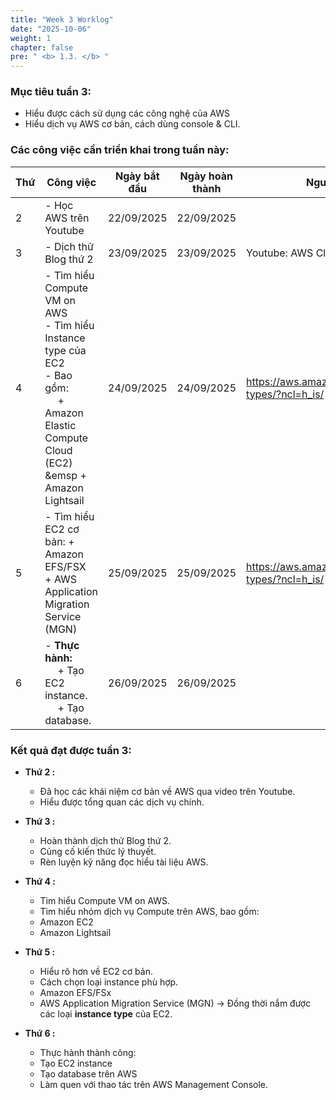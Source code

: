 ```yaml
---
title: "Week 3 Worklog"
date: "2025-10-06"
weight: 1
chapter: false
pre: " <b> 1.3. </b> "
---
```


### Mục tiêu tuần 3:

* Hiểu được cách sử dụng các công nghệ của AWS
* Hiểu dịch vụ AWS cơ bản, cách dùng console & CLI.

### Các công việc cần triển khai trong tuần này:
| Thứ | Công việc                                                                                                                                                        | Ngày bắt đầu | Ngày hoàn thành   | Nguồn tài liệu                                         |
| --- |------------------------------------------------------------------------------------------------------------------------------------------------------------------|--------------|-------------------|--------------------------------------------------------|
| 2   | - Học AWS trên Youtube                                                                                                                                           | 22/09/2025   | 22/09/2025        |                                                        |
| 3   | - Dịch thử Blog thứ 2                                                                                                                                            | 23/09/2025   | 23/09/2025        | Youtube: AWS Cloud Journey                             |
| 4   | - Tìm hiểu Compute VM on AWS <br> - Tìm hiểu Instance type của EC2 <br> - Bao gồm: <br>&emsp;  + Amazon Elastic Compute Cloud (EC2) <br>&emsp + Amazon Lightsail | 24/09/2025   | 24/09/2025        | <https://aws.amazon.com/ec2/instance-types/?ncl=h_is/> |
| 5   | - Tìm hiểu EC2 cơ bản: + Amazon EFS/FSX  <br> + AWS Application Migration Service (MGN)                                                                          | 25/09/2025   | 25/09/2025        | <https://aws.amazon.com/ec2/instance-types/?ncl=h_is/> |
| 6   | - **Thực hành:** <br>&emsp; + Tạo EC2 instance. <br>&emsp; + Tạo database.                                                                                       | 26/09/2025   | 26/09/2025        |                                                        |

### Kết quả đạt được tuần 3:

* **Thứ 2 :** 
   - Đã học các khái niệm cơ bản về AWS qua video trên Youtube.
   - Hiểu được tổng quan các dịch vụ chính.
  
* **Thứ 3 :** 
   - Hoàn thành dịch thử Blog thứ 2.
   - Củng cố kiến thức lý thuyết.
   - Rèn luyện kỹ năng đọc hiểu tài liệu AWS.
  
* **Thứ 4 :**
  - Tìm hiểu Compute VM on AWS.
  - Tìm hiểu nhóm dịch vụ Compute trên AWS, bao gồm:
  + Amazon EC2
  + Amazon Lightsail
    
* **Thứ 5 :** 
   - Hiểu rõ hơn về EC2 cơ bản.
   - Cách chọn loại instance phù hợp.
   - Amazon EFS/FSx
   - AWS Application Migration Service (MGN)
→  Đồng thời nắm được các loại **instance type** của EC2.

* **Thứ 6 :** 
   - Thực hành thành công:
    + Tạo EC2 instance
    + Tạo database trên AWS
    + Làm quen với thao tác trên AWS Management Console.


